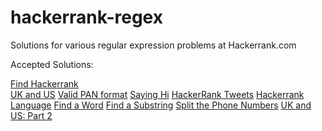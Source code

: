hackerrank-regex
================
Solutions for various regular expression problems at Hackerrank.com

Accepted Solutions:

<a href = "https://www.hackerrank.com/challenges/find-hackerrank">Find Hackerrank</a><br>
<a href = "https://www.hackerrank.com/challenges/uk-and-us">UK and US</a>
<a href = "https://www.hackerrank.com/challenges/valid-pan-format">Valid PAN format</a>
<a href = "https://www.hackerrank.com/challenges/saying-hi">Saying Hi</a>
<a href = "https://www.hackerrank.com/challenges/hackerrank-tweets">HackerRank Tweets</a>
<a href = "https://www.hackerrank.com/challenges/hackerrank-language">Hackerrank Language</a>
<a href = "https://www.hackerrank.com/challenges/find-a-word">Find a Word</a>
<a href = "https://www.hackerrank.com/challenges/find-substring">Find a Substring</a>
<a href = "https://www.hackerrank.com/challenges/split-number">Split the Phone Numbers</a>
<a href = "https://www.hackerrank.com/challenges/uk-and-us-2">UK and US: Part 2</a>



